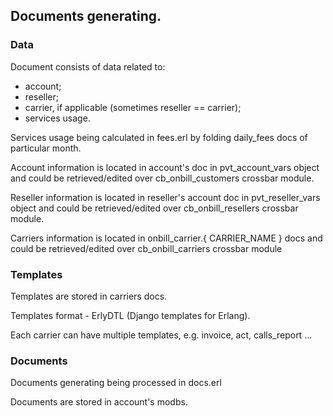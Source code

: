 ## Documents generating.
### Data
Document consists of data related to:
- account;
- reseller;
- carrier, if applicable (sometimes reseller == carrier);
- services usage.

Services usage being calculated in fees.erl by folding daily_fees docs of particular month. 

Account information is located in account's doc in pvt_account_vars object and could be retrieved/edited over cb_onbill_customers crossbar module.

Reseller information is located in reseller's account doc in pvt_reseller_vars object and could be retrieved/edited over cb_onbill_resellers crossbar module.

Carriers information is located in onbill_carrier.{ CARRIER_NAME } docs and could be retrieved/edited over cb_onbill_carriers crossbar module

### Templates
Templates are stored in carriers docs.

Templates format - ErlyDTL (Django templates for Erlang).
 
Each carrier can have multiple templates, e.g. invoice, act, calls_report ...

### Documents
Documents generating being processed in docs.erl

Documents are stored in account's modbs.
